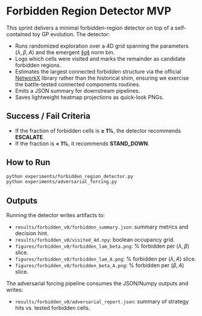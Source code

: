 # Forbidden Region Detector MVP

This sprint delivers a minimal forbidden-region detector on top of a self-contained toy GP evolution. The detector:

- Runs randomized exploration over a 4D grid spanning the parameters $(\lambda, \beta, A)$ and the emergent $\lVert g \rVert$ norm bin.
- Logs which cells were visited and marks the remainder as candidate forbidden regions.
- Estimates the largest connected forbidden structure via the official
  [NetworkX](https://networkx.org/) library rather than the historical shim,
  ensuring we exercise the battle-tested connected components routines.
- Emits a JSON summary for downstream pipelines.
- Saves lightweight heatmap projections as quick-look PNGs.

## Success / Fail Criteria

- If the fraction of forbidden cells is **≥ 1%**, the detector recommends **ESCALATE**.
- If the fraction is **< 1%**, it recommends **STAND_DOWN**.

## How to Run

```bash
python experiments/forbidden_region_detector.py
python experiments/adversarial_forcing.py
```

## Outputs

Running the detector writes artifacts to:

- `results/forbidden_v0/forbidden_summary.json`: summary metrics and decision hint.
- `results/forbidden_v0/visited_4d.npy`: boolean occupancy grid.
- `figures/forbidden_v0/forbidden_lam_beta.png`: % forbidden per $(\lambda, \beta)$ slice.
- `figures/forbidden_v0/forbidden_lam_A.png`: % forbidden per $(\lambda, A)$ slice.
- `figures/forbidden_v0/forbidden_beta_A.png`: % forbidden per $(\beta, A)$ slice.

The adversarial forcing pipeline consumes the JSON/Numpy outputs and writes:

- `results/forbidden_v0/adversarial_report.json`: summary of strategy hits vs. tested forbidden cells.
